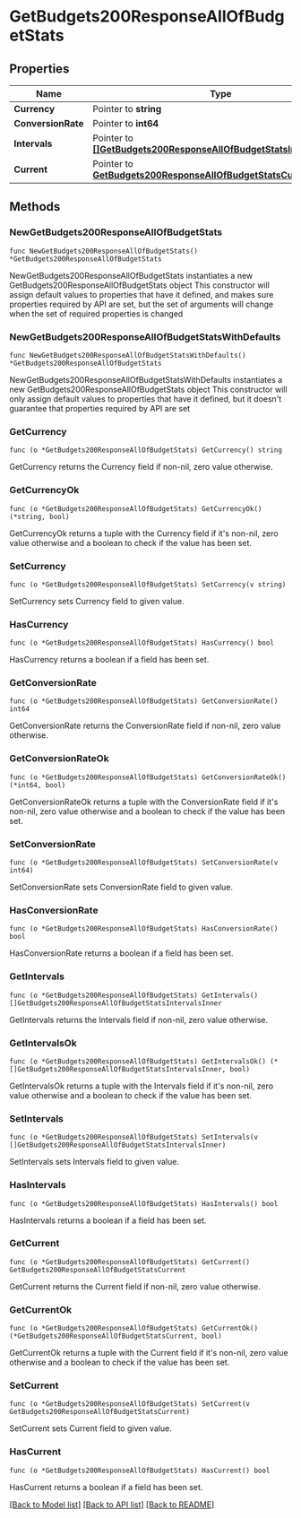 # GetBudgets200ResponseAllOfBudgetStats

## Properties

Name | Type | Description | Notes
------------ | ------------- | ------------- | -------------
**Currency** | Pointer to **string** |  | [optional] 
**ConversionRate** | Pointer to **int64** |  | [optional] 
**Intervals** | Pointer to [**[]GetBudgets200ResponseAllOfBudgetStatsIntervalsInner**](GetBudgets200ResponseAllOfBudgetStatsIntervalsInner.md) |  | [optional] 
**Current** | Pointer to [**GetBudgets200ResponseAllOfBudgetStatsCurrent**](GetBudgets200ResponseAllOfBudgetStatsCurrent.md) |  | [optional] 

## Methods

### NewGetBudgets200ResponseAllOfBudgetStats

`func NewGetBudgets200ResponseAllOfBudgetStats() *GetBudgets200ResponseAllOfBudgetStats`

NewGetBudgets200ResponseAllOfBudgetStats instantiates a new GetBudgets200ResponseAllOfBudgetStats object
This constructor will assign default values to properties that have it defined,
and makes sure properties required by API are set, but the set of arguments
will change when the set of required properties is changed

### NewGetBudgets200ResponseAllOfBudgetStatsWithDefaults

`func NewGetBudgets200ResponseAllOfBudgetStatsWithDefaults() *GetBudgets200ResponseAllOfBudgetStats`

NewGetBudgets200ResponseAllOfBudgetStatsWithDefaults instantiates a new GetBudgets200ResponseAllOfBudgetStats object
This constructor will only assign default values to properties that have it defined,
but it doesn't guarantee that properties required by API are set

### GetCurrency

`func (o *GetBudgets200ResponseAllOfBudgetStats) GetCurrency() string`

GetCurrency returns the Currency field if non-nil, zero value otherwise.

### GetCurrencyOk

`func (o *GetBudgets200ResponseAllOfBudgetStats) GetCurrencyOk() (*string, bool)`

GetCurrencyOk returns a tuple with the Currency field if it's non-nil, zero value otherwise
and a boolean to check if the value has been set.

### SetCurrency

`func (o *GetBudgets200ResponseAllOfBudgetStats) SetCurrency(v string)`

SetCurrency sets Currency field to given value.

### HasCurrency

`func (o *GetBudgets200ResponseAllOfBudgetStats) HasCurrency() bool`

HasCurrency returns a boolean if a field has been set.

### GetConversionRate

`func (o *GetBudgets200ResponseAllOfBudgetStats) GetConversionRate() int64`

GetConversionRate returns the ConversionRate field if non-nil, zero value otherwise.

### GetConversionRateOk

`func (o *GetBudgets200ResponseAllOfBudgetStats) GetConversionRateOk() (*int64, bool)`

GetConversionRateOk returns a tuple with the ConversionRate field if it's non-nil, zero value otherwise
and a boolean to check if the value has been set.

### SetConversionRate

`func (o *GetBudgets200ResponseAllOfBudgetStats) SetConversionRate(v int64)`

SetConversionRate sets ConversionRate field to given value.

### HasConversionRate

`func (o *GetBudgets200ResponseAllOfBudgetStats) HasConversionRate() bool`

HasConversionRate returns a boolean if a field has been set.

### GetIntervals

`func (o *GetBudgets200ResponseAllOfBudgetStats) GetIntervals() []GetBudgets200ResponseAllOfBudgetStatsIntervalsInner`

GetIntervals returns the Intervals field if non-nil, zero value otherwise.

### GetIntervalsOk

`func (o *GetBudgets200ResponseAllOfBudgetStats) GetIntervalsOk() (*[]GetBudgets200ResponseAllOfBudgetStatsIntervalsInner, bool)`

GetIntervalsOk returns a tuple with the Intervals field if it's non-nil, zero value otherwise
and a boolean to check if the value has been set.

### SetIntervals

`func (o *GetBudgets200ResponseAllOfBudgetStats) SetIntervals(v []GetBudgets200ResponseAllOfBudgetStatsIntervalsInner)`

SetIntervals sets Intervals field to given value.

### HasIntervals

`func (o *GetBudgets200ResponseAllOfBudgetStats) HasIntervals() bool`

HasIntervals returns a boolean if a field has been set.

### GetCurrent

`func (o *GetBudgets200ResponseAllOfBudgetStats) GetCurrent() GetBudgets200ResponseAllOfBudgetStatsCurrent`

GetCurrent returns the Current field if non-nil, zero value otherwise.

### GetCurrentOk

`func (o *GetBudgets200ResponseAllOfBudgetStats) GetCurrentOk() (*GetBudgets200ResponseAllOfBudgetStatsCurrent, bool)`

GetCurrentOk returns a tuple with the Current field if it's non-nil, zero value otherwise
and a boolean to check if the value has been set.

### SetCurrent

`func (o *GetBudgets200ResponseAllOfBudgetStats) SetCurrent(v GetBudgets200ResponseAllOfBudgetStatsCurrent)`

SetCurrent sets Current field to given value.

### HasCurrent

`func (o *GetBudgets200ResponseAllOfBudgetStats) HasCurrent() bool`

HasCurrent returns a boolean if a field has been set.


[[Back to Model list]](../README.md#documentation-for-models) [[Back to API list]](../README.md#documentation-for-api-endpoints) [[Back to README]](../README.md)


